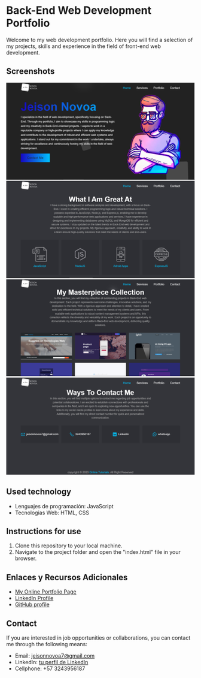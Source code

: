 # Back-End Web Development Portfolio

Welcome to my web development portfolio. Here you will find a selection of my projects, 
skills and experience in the field of front-end web development.

## Screenshots

![Screenshot](./img/part1.png)
![Screenshot](./img/part2.png)
![Screenshot](./img/part3.png)
![Screenshot](./img/part4.png)

## Used technology

- Lenguajes de programación: JavaScript
- Tecnologias Web: HTML, CSS

## Instructions for use

1. Clone this repository to your local machine.
2. Navigate to the project folder and open the "index.html" file in your browser.

## Enlaces y Recursos Adicionales

- [My Online Portfolio Page](https://courageous-zuccutto-44a67f.netlify.app/)
- [LinkedIn Profile](https://www.linkedin.com/in/jeison-novoa/)
- [GitHub profile](https://github.com/JeisonNovoa)

## Contact

If you are interested in job opportunities or collaborations, you can contact me through the following means:

- Email: jeisonnovoa7@gmail.com
- LinkedIn: [tu perfil de LinkedIn](https://www.linkedin.com/in/jeison-novoa/)
- Cellphone: +57 3243956187
